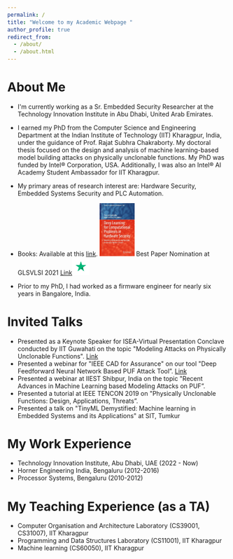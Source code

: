 ```yaml
---
permalink: /
title: "Welcome to my Academic Webpage "
author_profile: true
redirect_from: 
  - /about/
  - /about.html
---
```



About Me
======

- I'm currently working as a Sr. Embedded Security Researcher at the Technology Innovation Institute in Abu Dhabi, United Arab Emirates.

- I earned my PhD from the Computer Science and Engineering Department at the Indian Institute of Technology (IIT) Kharagpur, India, under the guidance of Prof. Rajat Subhra Chakraborty. My doctoral thesis focused on the design and analysis of machine learning-based model building attacks on physically unclonable functions.  My PhD was funded by Intel® Corporation, USA. Additionally, I was also an Intel® AI Academy Student Ambassador for IIT Kharagpur.

- My primary areas of research interest are: Hardware Security, Embedded Systems Security and PLC Automation.

- Books: Available at this [link](https://link.springer.com/book/10.1007/978-981-19-4017-0). <img src="../images/book.jpg" width="80"> Best Paper Nomination at GLSVLSI 2021 [Link](https://dl.acm.org/doi/10.1145/3453688.3461484)<img src="../images/bestpapernomination.png" width="40"> 
- Prior to my PhD, I had worked as a firmware engineer for nearly six years in Bangalore, India.


Invited Talks
======

* Presented as a Keynote Speaker for ISEA-Virtual Presentation Conclave conducted by IIT Guwahati on the topic "Modeling Attacks on Physically Unclonable Functions".  [Link](https://iseapmu.in/virtualconclave/ivpc2022)
* Presented a webinar for "IEEE CAD for Assurance" on our tool "Deep Feedforward Neural Network Based PUF Attack Tool”. [Link](https://ieee-ceda.org/presentation/webinar/cad-assurance-neos-toolset-and-deep-learning-based-model-building-attacks)
* Presented a webinar at IIEST Shibpur, India on the topic "Recent Advances in Machine Learning based Modeling Attacks on PUF”.
* Presented a tutorial at IEEE TENCON 2019 on "Physically Unclonable Functions: Design, Applications, Threats”.
* Presented a talk on "TinyML Demystified:  Machine learning in Embedded Systems and its Applications" at SIT, Tumkur



My Work Experience
======

* Technology Innovation Institute, Abu Dhabi, UAE (2022 - Now)
* Horner Engineering India, Bengaluru (2012-2016)
* Processor Systems, Bengaluru (2010-2012)


My Teaching Experience (as a TA)
======

* Computer Organisation and Architecture Laboratory (CS39001, CS31007), IIT Kharagpur
* Programming and Data Structures Laboratory (CS11001), IIT Kharagpur
* Machine learning (CS60050), IIT Kharagpur


